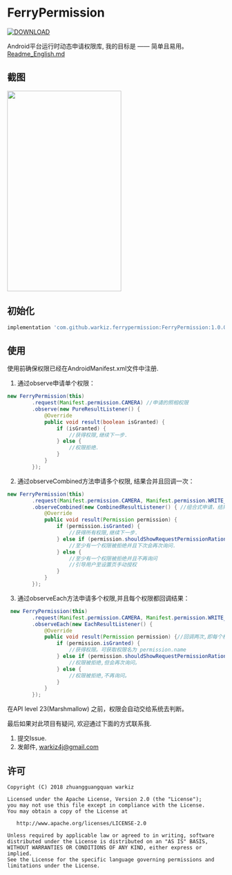 # FerryPermission

[![DOWNLOAD](https://api.bintray.com/packages/warkiz/maven/ferrypermission/images/download.svg)](https://bintray.com/warkiz/maven/ferrypermission/_latestVersion)

Android平台运行时动态申请权限库, 我的目标是 —— 简单且易用。 [Readme_English.md](https://github.com/warkiz/FerryPermission/blob/master/README_en.md)

## 截图

<img src="https://github.com/warkiz/FerryPermission/blob/master/gif/demo.gif?raw=true" width = "264" height = "464"/>

## 初始化

```gradle
implementation 'com.github.warkiz.ferrypermission:FerryPermission:1.0.0'
```

## 使用

使用前确保权限已经在AndroidManifest.xml文件中注册.

1. 通过observe申请单个权限：

```Java
new FerryPermission(this)
        .request(Manifest.permission.CAMERA) //申请的照相权限
        .observe(new PureResultListener() {
            @Override
            public void result(boolean isGranted) {
                if (isGranted) {
                    //获得权限,继续下一步.
                } else {
                    //权限拒绝.
                }
            }
        });
```

2. 通过observeCombined方法申请多个权限, 结果合并且回调一次：

```Java
new FerryPermission(this)
        .request(Manifest.permission.CAMERA, Manifest.permission.WRITE_EXTERNAL_STORAGE)
        .observeCombined(new CombinedResultListener() { //组合式申请，结果回调一次
            @Override
            public void result(Permission permission) {
                if (permission.isGranted) {
                    //获得所有权限,继续下一步.
                } else if (permission.shouldShowRequestPermissionRationale) {
                    //至少有一个权限被拒绝并且下次会再次询问.
                } else {
                    //至少有一个权限被拒绝并且不再询问
                    //引导用户至设置页手动授权
                }
            }
        });
```

3. 通过observeEach方法申请多个权限,并且每个权限都回调结果：

```Java
 new FerryPermission(this)
        .request(Manifest.permission.CAMERA, Manifest.permission.WRITE_EXTERNAL_STORAGE)
        .observeEach(new EachResultListener() {
            @Override
            public void result(Permission permission) {//回调两次,即每个权限各一次
                if (permission.isGranted) {
                    //获得权限。可获取权限名为 permission.name
                } else if (permission.shouldShowRequestPermissionRationale) {
                    //权限被拒绝,但会再次询问。
                } else {
                    //权限被拒绝,不再询问。
                }
            }
        });
```

在API level 23(Marshmallow) 之前，权限会自动交给系统去判断。

最后如果对此项目有疑问, 欢迎通过下面的方式联系我.

1. 提交Issue.
2. 发邮件, warkiz4j@gmail.com

## 许可

	Copyright (C) 2018 zhuangguangquan warkiz

	Licensed under the Apache License, Version 2.0 (the "License");
	you may not use this file except in compliance with the License.
	You may obtain a copy of the License at

	   http://www.apache.org/licenses/LICENSE-2.0

	Unless required by applicable law or agreed to in writing, software
	distributed under the License is distributed on an "AS IS" BASIS,
	WITHOUT WARRANTIES OR CONDITIONS OF ANY KIND, either express or implied.
	See the License for the specific language governing permissions and
	limitations under the License.
